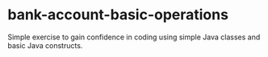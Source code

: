 # bank-account-basic-operations
Simple exercise to gain confidence in coding using simple Java classes and basic Java constructs.
